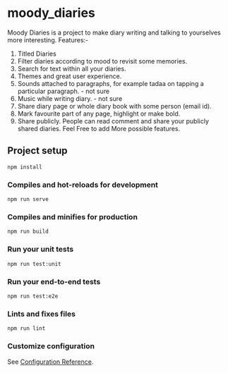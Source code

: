 # moody_diaries
Moody Diaries is a project to make diary writing and talking to yourselves more interesting. Features:-
1. Titled Diaries
2. Filter diaries according to mood to revisit some memories.
3. Search for text within all your diaries.
4. Themes and great user experience.
5. Sounds attached to paragraphs, for example tadaa on tapping a particular paragraph. - not sure
6. Music while writing diary. - not sure
7. Share diary page or whole diary book with some person (email id).
8. Mark favourite part of any page, highlight or make bold.
9. Share publicly. People can read comment and share your publicly shared diaries.
Feel Free to add More possible features.


## Project setup
```
npm install
```

### Compiles and hot-reloads for development
```
npm run serve
```

### Compiles and minifies for production
```
npm run build
```

### Run your unit tests
```
npm run test:unit
```

### Run your end-to-end tests
```
npm run test:e2e
```

### Lints and fixes files
```
npm run lint
```

### Customize configuration
See [Configuration Reference](https://cli.vuejs.org/config/).
